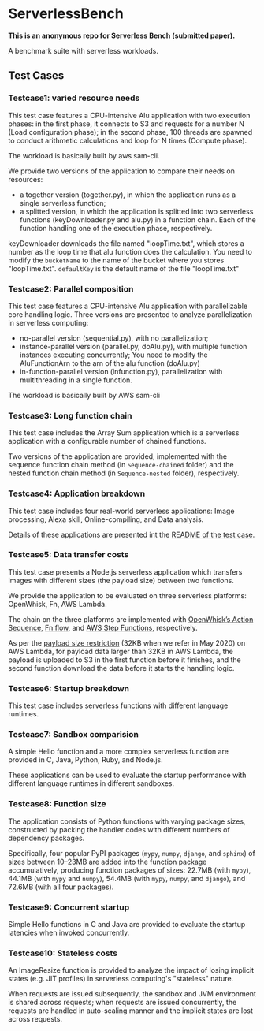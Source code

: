# ServerlessBench
**This is an anonymous repo for Serverless Bench (submitted paper).**

A benchmark suite with serverless workloads.


## Test Cases

### Testcase1: varied resource needs
This test case features a CPU-intensive Alu application with two execution phases:
in the first phase, it connects to S3 and requests for a number N (Load configuration phase);
in the second phase, 100 threads are spawned to conduct arithmetic calculations and loop for N times (Compute phase).

The workload is basically built by aws sam-cli. 

We provide two versions of the application to compare their needs on resources:

* a together version (together.py), in which the application runs as a single serverless function;
* a splitted version, in which the application is splitted into two serverless functions (keyDownloader.py and alu.py) in a function chain. Each of the function handling one of the execution phase, respectively.

keyDownloader downloads the file named "loopTime.txt", which stores a number as the loop time that alu function does the calculation. You need to modify the `bucketName` to the name of the bucket where you stores "loopTime.txt". `defaultKey` is the default name of the file "loopTime.txt"

### Testcase2: Parallel composition
This test case features a CPU-intensive Alu application with parallelizable core handling logic.
Three versions are presented to analyze parallelization in serverless computing:

* no-parallel version (sequential.py), with no parallelization;
* instance-parallel version (parallel.py, doAlu.py), with multiple function instances executing concurrently; You need to modify the AluFunctionArn to the arn of the alu function (doAlu.py)
* in-function-parallel version (infunction.py), parallelization with multithreading in a single function.

The workload is basically built by AWS sam-cli

### Testcase3: Long function chain
This test case includes the Array Sum application which is a serverless application with a configurable number of chained functions. 

Two versions of the application are provided, implemented with the sequence function chain method (in `Sequence-chained` folder) and the nested function chain method (in `Sequence-nested` folder), respectively.

### Testcase4: Application breakdown
This test case includes four real-world serverless applications: Image processing, Alexa skill, Online-compiling, and Data analysis.

Details of these applications are presented int the [README of the test case](Testcase4-Application-breakdown/README.md).

### Testcase5: Data transfer costs
This test case presents a Node.js serverless application which transfers images with different sizes (the payload size) between two functions. 

We provide the application to be evaluated on three serverless platforms: OpenWhisk, Fn, AWS Lambda.

The chain on the three platforms are implemented with [OpenWhisk’s Action Sequence](https://github.com/apache/openwhisk/blob/master/docs/actions.md), [Fn flow](https://github.com/fnproject/flow), and [AWS Step Functions](https://aws.amazon.com/step-functions/), respectively.

As per the [payload size restriction](https://docs.aws.amazon.com/step-functions/latest/dg/avoid-exec-failures.html) (32KB when we refer in May 2020) on AWS Lambda, for payload data larger than 32KB in AWS Lambda, the payload is uploaded to S3 in the first function before it finishes, and the second function download the data before it starts the handling logic.

### Testcase6: Startup breakdown
This test case includes serverless functions with different language runtimes.


### Testcase7: Sandbox comparision
A simple Hello function and a more complex serverless function are provided in C, Java, Python, Ruby, and Node.js.

These applications can be used to evaluate the startup performance with different language runtimes in different sandboxes.

### Testcase8: Function size
The application consists of Python functions with varying package sizes, constructed by packing the handler codes with different numbers of dependency packages. 

Specifically, four popular PyPI packages (`mypy`, `numpy`, `django`, and `sphinx`) of sizes between 10–23MB are added into the function package accumulatively, producing function packages of sizes: 22.7MB (with `mypy`), 44.1MB (with `mypy` and `numpy`), 54.4MB (with `mypy`, `numpy`, and `django`), and 72.6MB (with all four packages).

### Testcase9: Concurrent startup
Simple Hello functions in C and Java are provided to evaluate the startup latencies when invoked concurrently.

### Testcase10: Stateless costs
An ImageResize function is provided to analyze the impact of losing implicit states (e.g. JIT profiles) in serverless computing's "stateless" nature.

When requests are issued subsequently, the sandbox and JVM environment is shared across requests;
when requests are issued concurrently, the requests are handled in auto-scaling manner and the implicit states are lost across requests.
